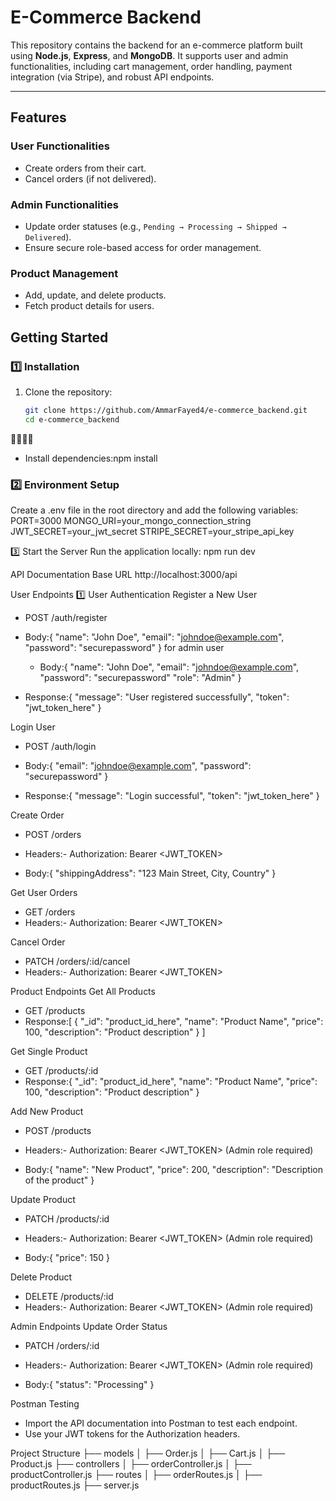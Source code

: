 # E-Commerce Backend

This repository contains the backend for an e-commerce platform built using **Node.js**, **Express**, and **MongoDB**. It supports user and admin functionalities, including cart management, order handling, payment integration (via Stripe), and robust API endpoints.

---

## Features

### **User Functionalities**

- Create orders from their cart.
- Cancel orders (if not delivered).

### **Admin Functionalities**

- Update order statuses (e.g., `Pending → Processing → Shipped → Delivered`).
- Ensure secure role-based access for order management.

### **Product Management**

- Add, update, and delete products.
- Fetch product details for users.

## Getting Started

### **1️⃣ Installation**

1. Clone the repository:
   ```bash
   git clone https://github.com/AmmarFayed4/e-commerce_backend.git
   cd e-commerce_backend
   ```



- Install dependencies:npm install

### **2️⃣ Environment Setup**

Create a .env file in the root directory and add the following variables:
PORT=3000
MONGO_URI=your_mongo_connection_string
JWT_SECRET=your_jwt_secret
STRIPE_SECRET=your_stripe_api_key

3️⃣ Start the Server
Run the application locally:
npm run dev

API Documentation
Base URL
http://localhost:3000/api

User Endpoints
1️⃣ User Authentication
Register a New User

- POST /auth/register
- Body:{
  "name": "John Doe",
  "email": "johndoe@example.com",
  "password": "securepassword"
  }
  for admin user

  - Body:{
    "name": "John Doe",
    "email": "johndoe@example.com",
    "password": "securepassword"
    "role": "Admin"
    }

- Response:{
  "message": "User registered successfully",
  "token": "jwt_token_here"
  }

Login User

- POST /auth/login
- Body:{
  "email": "johndoe@example.com",
  "password": "securepassword"
  }

- Response:{
  "message": "Login successful",
  "token": "jwt_token_here"
  }

Create Order

- POST /orders
- Headers:- Authorization: Bearer <JWT_TOKEN>

- Body:{
  "shippingAddress": "123 Main Street, City, Country"
  }

Get User Orders

- GET /orders
- Headers:- Authorization: Bearer <JWT_TOKEN>

Cancel Order

- PATCH /orders/:id/cancel
- Headers:- Authorization: Bearer <JWT_TOKEN>

Product Endpoints
Get All Products

- GET /products
- Response:[
  {
  "_id": "product_id_here",
  "name": "Product Name",
  "price": 100,
  "description": "Product description"
  }
  ]

Get Single Product

- GET /products/:id
- Response:{
  "\_id": "product_id_here",
  "name": "Product Name",
  "price": 100,
  "description": "Product description"
  }

Add New Product

- POST /products
- Headers:- Authorization: Bearer <JWT_TOKEN> (Admin role required)

- Body:{
  "name": "New Product",
  "price": 200,
  "description": "Description of the product"
  }

Update Product

- PATCH /products/:id
- Headers:- Authorization: Bearer <JWT_TOKEN> (Admin role required)

- Body:{
  "price": 150
  }

Delete Product

- DELETE /products/:id
- Headers:- Authorization: Bearer <JWT_TOKEN> (Admin role required)

Admin Endpoints
Update Order Status

- PATCH /orders/:id
- Headers:- Authorization: Bearer <JWT_TOKEN> (Admin role required)

- Body:{
  "status": "Processing"
  }

Postman Testing

- Import the API documentation into Postman to test each endpoint.
- Use your JWT tokens for the Authorization headers.

Project Structure
├── models
│ ├── Order.js
│ ├── Cart.js
│ ├── Product.js
├── controllers
│ ├── orderController.js
│ ├── productController.js
├── routes
│ ├── orderRoutes.js
│ ├── productRoutes.js
├── server.js
